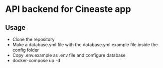 # API backend for Cineaste app

## Usage
- Clone the repository
- Make a database.yml file with the database.yml.example file inside the config folder
- Copy .env.example as .env file and configure database
- docker-compose up -d
